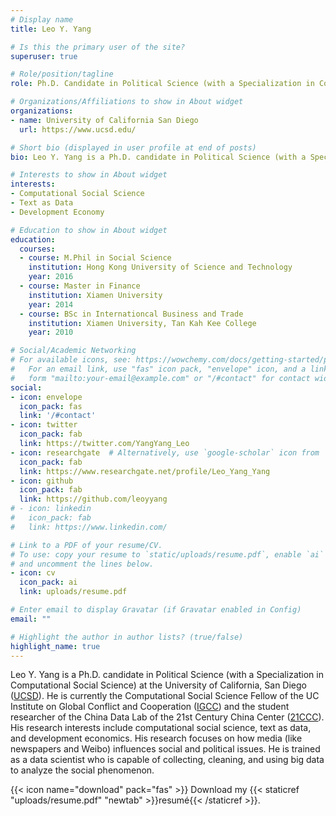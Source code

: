 ```yaml
---
# Display name
title: Leo Y. Yang

# Is this the primary user of the site?
superuser: true

# Role/position/tagline
role: Ph.D. Candidate in Political Science (with a Specialization in Computational Social Science)

# Organizations/Affiliations to show in About widget
organizations:
- name: University of California San Diego
  url: https://www.ucsd.edu/

# Short bio (displayed in user profile at end of posts)
bio: Leo Y. Yang is a Ph.D. candidate in Political Science (with a Specialization in Computational Social Science) at the University of California, San Diego (UCSD)

# Interests to show in About widget
interests:
- Computational Social Science
- Text as Data
- Development Economy

# Education to show in About widget
education:
  courses:
  - course: M.Phil in Social Science
    institution: Hong Kong University of Science and Technology
    year: 2016
  - course: Master in Finance
    institution: Xiamen University
    year: 2014
  - course: BSc in Internationcal Business and Trade
    institution: Xiamen University, Tan Kah Kee College
    year: 2010

# Social/Academic Networking
# For available icons, see: https://wowchemy.com/docs/getting-started/page-builder/#icons
#   For an email link, use "fas" icon pack, "envelope" icon, and a link in the
#   form "mailto:your-email@example.com" or "/#contact" for contact widget.
social:
- icon: envelope
  icon_pack: fas
  link: '/#contact'
- icon: twitter
  icon_pack: fab
  link: https://twitter.com/YangYang_Leo
- icon: researchgate  # Alternatively, use `google-scholar` icon from `ai` icon pack
  icon_pack: fab
  link: https://www.researchgate.net/profile/Leo_Yang_Yang
- icon: github
  icon_pack: fab
  link: https://github.com/leoyyang
# - icon: linkedin
#   icon_pack: fab
#   link: https://www.linkedin.com/

# Link to a PDF of your resume/CV.
# To use: copy your resume to `static/uploads/resume.pdf`, enable `ai` icons in `params.toml`, 
# and uncomment the lines below.
- icon: cv
  icon_pack: ai
  link: uploads/resume.pdf

# Enter email to display Gravatar (if Gravatar enabled in Config)
email: ""

# Highlight the author in author lists? (true/false)
highlight_name: true
---
```


Leo Y. Yang is a Ph.D. candidate in Political Science (with a Specialization in Computational Social Science) at the University of California, San Diego ([UCSD](https://ucsd.edu/)). He is currently the Computational Social Science Fellow of the UC Institute on Global Conflict and Cooperation ([IGCC](https://ucigcc.org)) and the student researcher of the China Data Lab of the 21st Century China Center ([21CCC](https://china.ucsd.edu/)). His research interests include computational social science, text as data, and development economics. His research focuses on how media (like newspapers and Weibo) influences social and political issues. He is trained as a data scientist who is capable of collecting, cleaning, and using big data to analyze the social phenomenon.

{{< icon name="download" pack="fas" >}} Download my {{< staticref "uploads/resume.pdf" "newtab" >}}resumé{{< /staticref >}}.
